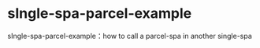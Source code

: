 # sIngle-spa-parcel-example
sIngle-spa-parcel-example：how to call a parcel-spa in another single-spa
